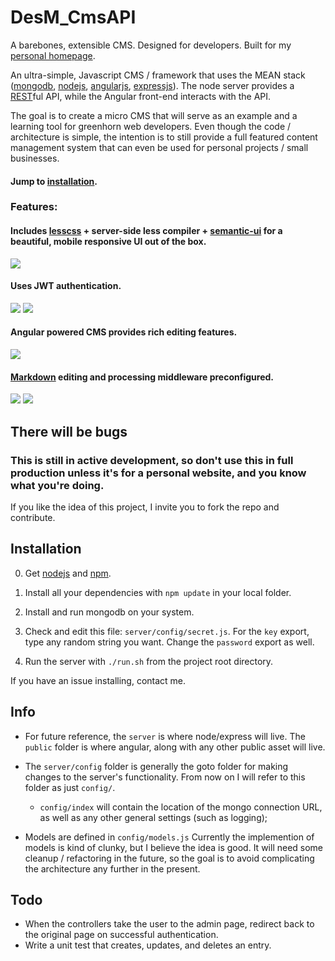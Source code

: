 # DesM_CmsAPI
A barebones, extensible CMS. Designed for developers. Built for my [personal homepage](http://deslee.me).

An ultra-simple, Javascript CMS / framework that uses the MEAN stack ([mongodb], [nodejs], [angularjs], [expressjs]). The node server provides a [REST]ful API, while the Angular front-end interacts with the API.

The goal is to create a micro CMS that will serve as an example and a learning tool for greenhorn web developers. Even though the code / architecture is simple, the intention is to still provide a full featured content management system that can even be used for personal projects / small businesses.

#### Jump to [installation](#installation).

### Features:

#### Includes [lesscss] + server-side less compiler + [semantic-ui] for a beautiful, mobile responsive UI out of the box.
![](http://i.imgur.com/5O1lz8k.png)


#### Uses JWT authentication.
![](http://i.imgur.com/ISOqrQq.png)
![](http://i.imgur.com/U8XjFyd.png)


#### Angular powered CMS provides rich editing features.
![](http://i.imgur.com/dZ3eURq.png)


#### [Markdown] editing and processing middleware preconfigured.
![](http://i.imgur.com/47lgz74.png)
![](http://i.imgur.com/tZwLUnh.png)

## There will be bugs

### This is still in active development, so don't use this in full production unless it's for a personal website, and you know what you're doing.

If you like the idea of this project, I invite you to fork the repo and contribute.

## Installation

0. Get [nodejs] and [npm].

1. Install all your dependencies with `npm update` in your local folder.

2. Install and run mongodb on your system.

3. Check and edit this file: `server/config/secret.js`. For the `key` export, type any random string you want. Change the `password` export as well.

4. Run the server with `./run.sh` from the project root directory.

If you have an issue installing, contact me.

## Info

* For future reference, the `server` is where node/express will live. The `public` folder is where angular, along with any other public asset will live.

* The `server/config` folder is generally the goto folder for making changes to the server's functionality. From now on I will refer to this folder as just `config/`.
	
	* `config/index` will contain the location of the mongo connection URL, as well as any other general settings (such as logging);

* Models are defined in `config/models.js` Currently the implemention of models is kind of clunky, but I believe the idea is good. It will need some cleanup / refactoring in the future, so the goal is to avoid complicating the architecture any further in the present.

## Todo

* When the controllers take the user to the admin page, redirect back to the original page on successful authentication.
* Write a unit test that creates, updates, and deletes an entry.

[nodejs]: http://nodejs.org/
[npm]: https://www.npmjs.org/
[mongodb]: https://www.mongodb.org/
[angularjs]: angularjs.org
[expressjs]: expressjs.com/
[lesscss]: http://lesscss.org/
[semantic-ui]: http://semantic-ui.com
[Markdown]: https://daringfireball.net/projects/markdown/
[REST]: http://en.wikipedia.org/wiki/Representational_state_transfer
